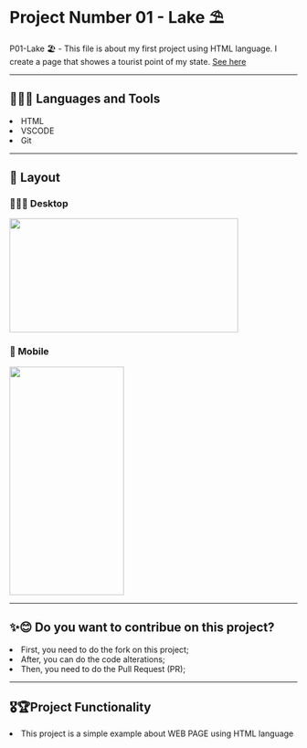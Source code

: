 <h1> Project Number 01 - Lake ⛱ </h1>

P01-Lake 🏖 - This file is about my first project using HTML language. I create a page that showes a tourist point of my state.
<a href = "https://taiscostaeng.github.io/front-p01-lake/"> See here </a>

------------------------------------------------------------------------------------------------------------------------------------------------------------------------------------------------
<h2> 👩🏽‍🔧 Languages and Tools </h2>
<li> HTML </li>
<li> VSCODE </li>
<li> Git </li>

------------------------------------------------------------------------------------------------------------------------------------------------------------------------------------------------
<h2> 🎨 Layout </h2>

<h3> 👩🏽‍💻 Desktop </h3>
<img src = "./img/tela-p01.png" width = 400px height = 200px>

<h3> 📱 Mobile </h3>
<img src = "./img/tela-p01.png" width = 200px height = 400px>

------------------------------------------------------------------------------------------------------------------------------------------------------------------------------------------------
<h2> ✨😊 Do you want to contribue on this project? </h2>
<li> First, you need to do the fork on this project; </li>
<li> After, you can do the code alterations; </li>
<li> Then, you need to do the Pull Request (PR); </li>

------------------------------------------------------------------------------------------------------------------------------------------------------------------------------------------------
<h2> 🎖🏆Project Functionality </h2>
<li> This project is a simple example about WEB PAGE using HTML language </li>
